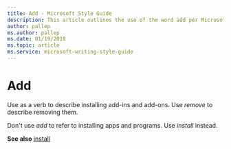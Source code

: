 ```yaml
---
title: Add - Microsoft Style Guide
description: This article outlines the use of the word add per Microsoft style guidelines. 
author: pallep
ms.author: pallep
ms.date: 01/19/2018
ms.topic: article
ms.service: microsoft-writing-style-guide
---
```


# Add

Use as a verb to describe installing add-ins and add-ons. Use *remove* to describe removing them. 

Don't use *add* to refer to installing apps and programs. Use *install* instead.

**See also** [install](~/a-z-word-list-term-collections/i/install.md)
